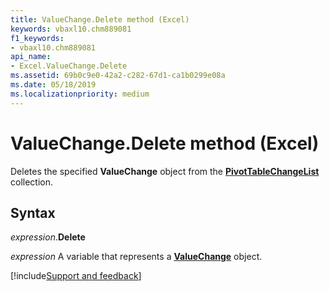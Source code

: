 ```yaml
---
title: ValueChange.Delete method (Excel)
keywords: vbaxl10.chm889081
f1_keywords:
- vbaxl10.chm889081
api_name:
- Excel.ValueChange.Delete
ms.assetid: 69b0c9e0-42a2-c282-67d1-ca1b0299e08a
ms.date: 05/18/2019
ms.localizationpriority: medium
---
```



# ValueChange.Delete method (Excel)

Deletes the specified **ValueChange** object from the **[PivotTableChangeList](Excel.PivotTableChangeList.md)** collection.


## Syntax

_expression_.**Delete**

_expression_ A variable that represents a **[ValueChange](Excel.ValueChange.md)** object.




[!include[Support and feedback](~/includes/feedback-boilerplate.md)]